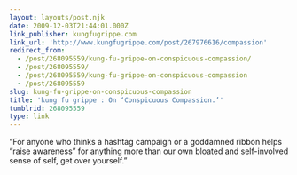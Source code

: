 ```yaml
---
layout: layouts/post.njk
date: 2009-12-03T21:44:01.000Z
link_publisher: kungfugrippe.com
link_url: 'http://www.kungfugrippe.com/post/267976616/compassion'
redirect_from:
  - /post/268095559/kung-fu-grippe-on-conspicuous-compassion/
  - /post/268095559/
  - /post/268095559/kung-fu-grippe-on-conspicuous-compassion
  - /post/268095559
slug: kung-fu-grippe-on-conspicuous-compassion
title: 'kung fu grippe : On ‘Conspicuous Compassion.’'
tumblrid: 268095559
type: link
---
```

<p>&ldquo;For anyone who thinks a hashtag campaign or a goddamned ribbon helps “raise awareness” for anything more than our own bloated and self-involved sense of self, get over yourself.&rdquo;</p>
